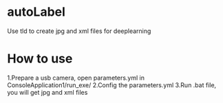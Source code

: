 # autoLabel
Use tld to create jpg and xml files for deeplearning

# How to use
1.Prepare a usb camera, open parameters.yml in ConsoleApplication1/run_exe/
2.Config the parameters.yml
3.Run .bat file, you will get jpg and xml files
